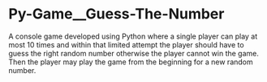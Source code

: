 # Py-Game__Guess-The-Number
A console game developed using Python where a single player can play at most 10 times and within that limited attempt the player should have to guess the right random number otherwise the player cannot win the game. Then the player may play the game from the beginning for a new random number.
